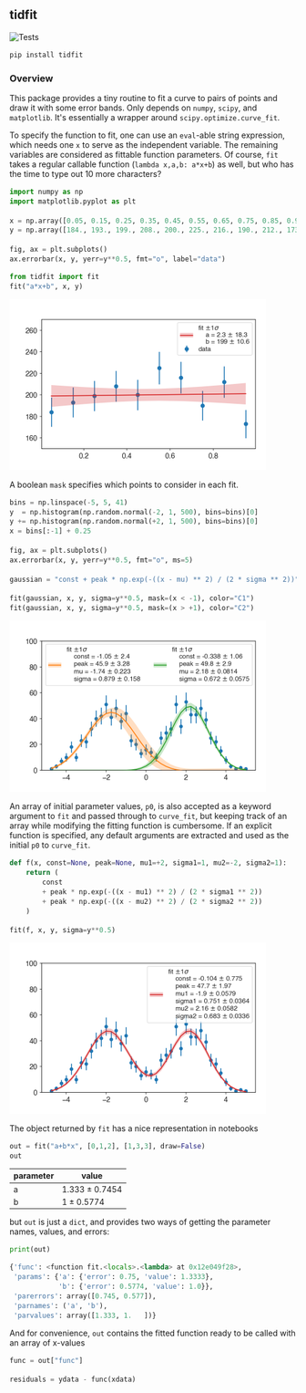 ## tidfit

![Tests](https://github.com/aminnj/tidfit/actions/workflows/python-app.yml/badge.svg)

```bash
pip install tidfit
```

### Overview

This package provides a tiny routine to fit a curve to pairs of points and draw it
with some error bands. Only depends on `numpy`, `scipy`, and `matplotlib`. It's essentially
a wrapper around `scipy.optimize.curve_fit`.

To specify the function to fit, one can use an `eval`-able string expression,
which needs one `x` to serve as the independent variable. 
The remaining variables are considered as fittable function parameters.
Of course, `fit` takes a regular callable function (`lambda x,a,b: a*x+b`) as well, but who has the time to type out 10 more characters?
```python
import numpy as np
import matplotlib.pyplot as plt

x = np.array([0.05, 0.15, 0.25, 0.35, 0.45, 0.55, 0.65, 0.75, 0.85, 0.95])
y = np.array([184., 193., 199., 208., 200., 225., 216., 190., 212., 173.])

fig, ax = plt.subplots()
ax.errorbar(x, y, yerr=y**0.5, fmt="o", label="data")
```
```python
from tidfit import fit
fit("a*x+b", x, y)
```
<img src="images/image1.png" width="450px" />

A boolean `mask` specifies which points to consider in each fit.

```python
bins = np.linspace(-5, 5, 41)
y  = np.histogram(np.random.normal(-2, 1, 500), bins=bins)[0]
y += np.histogram(np.random.normal(+2, 1, 500), bins=bins)[0]
x = bins[:-1] + 0.25

fig, ax = plt.subplots()
ax.errorbar(x, y, yerr=y**0.5, fmt="o", ms=5)

gaussian = "const + peak * np.exp(-((x - mu) ** 2) / (2 * sigma ** 2))"

fit(gaussian, x, y, sigma=y**0.5, mask=(x < -1), color="C1")
fit(gaussian, x, y, sigma=y**0.5, mask=(x > +1), color="C2")
```
<img src="images/image2.png" width="450px" />

An array of initial parameter values, `p0`, is also accepted as a keyword argument to `fit` and passed through to `curve_fit`,
but keeping track of an array while modifying the fitting function is cumbersome.
If an explicit function is specified, any default arguments are extracted and used as the initial `p0` to `curve_fit`.
```python
def f(x, const=None, peak=None, mu1=+2, sigma1=1, mu2=-2, sigma2=1):
    return (
        const
        + peak * np.exp(-((x - mu1) ** 2) / (2 * sigma1 ** 2))
        + peak * np.exp(-((x - mu2) ** 2) / (2 * sigma2 ** 2))
    )

fit(f, x, y, sigma=y**0.5)
```
<img src="images/image3.png" width="450px" />

The object returned by `fit` has a nice representation in notebooks
```python
out = fit("a+b*x", [0,1,2], [1,3,3], draw=False)
out
```
parameter | value
-- | --
a | 1.333 ± 0.7454
b | 1 ± 0.5774

but `out` is just a `dict`, and provides two ways of getting the parameter names, values, and errors:
``` python
print(out)
```

```python
{'func': <function fit.<locals>.<lambda> at 0x12e049f28>,
 'params': {'a': {'error': 0.75, 'value': 1.3333},
            'b': {'error': 0.5774, 'value': 1.0}},
 'parerrors': array([0.745, 0.577]),
 'parnames': ('a', 'b'),
 'parvalues': array([1.333, 1.   ])}
```

And for convenience, `out` contains the fitted function ready to be called with an array of x-values
```python
func = out["func"]

residuals = ydata - func(xdata)
```

